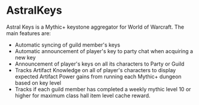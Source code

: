 # AstralKeys
Astral Keys is a Mythic+ keystone aggregator for World of Warcraft.
The main features are:
* Automatic syncing of guild member's keys
* Automatic announcement of player's key to party chat when acquiring a new key
* Announcement of player's keys on all its characters to Party or Guild
* Tracks Artifact Knowledge on all of player's characters to display expected Artifact Power gains from running each Mythic+ dungeon based on key level
* Tracks if each guild member has completed a weekly mythic level 10 or higher for maximum class hall item level cache reward.
